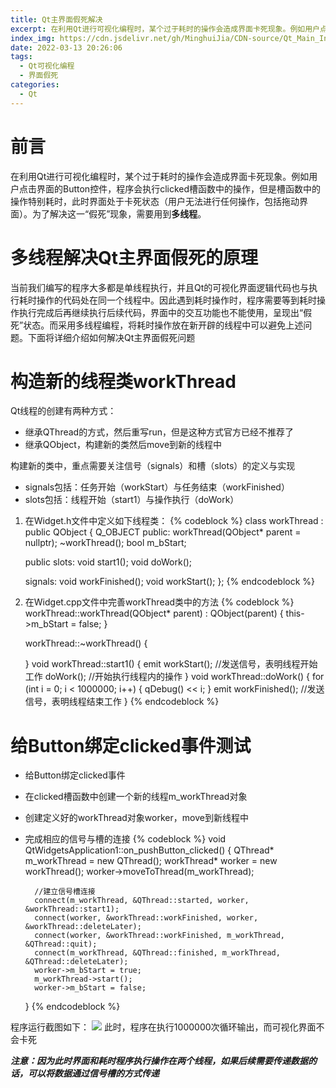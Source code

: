 ```yaml
---
title: Qt主界面假死解决
excerpt: 在利用Qt进行可视化编程时，某个过于耗时的操作会造成界面卡死现象。例如用户点击界面的Button控件，程序会执行clicked槽函数中的操作，但是槽函数中的操作特别耗时，此时界面处于卡死状态（用户无法进行任何操作，包括拖动界面）。为了解决这一“假死”现象，需要用到多线程
index_img: https://cdn.jsdelivr.net/gh/MinghuiJia/CDN-source/Qt_Main_Interface_Resolved_By_Feigning_Death/index_img.png
date: 2022-03-13 20:26:06
tags:
  - Qt可视化编程
  - 界面假死
categories:
  - Qt
---
```


# 前言
在利用Qt进行可视化编程时，某个过于耗时的操作会造成界面卡死现象。例如用户点击界面的Button控件，程序会执行clicked槽函数中的操作，但是槽函数中的操作特别耗时，此时界面处于卡死状态（用户无法进行任何操作，包括拖动界面）。为了解决这一“假死”现象，需要用到**多线程**。
<!-- more -->

# 多线程解决Qt主界面假死的原理
当前我们编写的程序大多都是单线程执行，并且Qt的可视化界面逻辑代码也与执行耗时操作的代码处在同一个线程中。因此遇到耗时操作时，程序需要等到耗时操作执行完成后再继续执行后续代码，界面中的交互功能也不能使用，呈现出“假死”状态。而采用多线程编程，将耗时操作放在新开辟的线程中可以避免上述问题。下面将详细介绍如何解决Qt主界面假死问题

# 构造新的线程类workThread
Qt线程的创建有两种方式：
- 继承QThread的方式，然后重写run，但是这种方式官方已经不推荐了
- 继承QObject，构建新的类然后move到新的线程中

构建新的类中，重点需要关注信号（signals）和槽（slots）的定义与实现
- signals包括：任务开始（workStart）与任务结束（workFinished）
- slots包括：线程开始（start1）与操作执行（doWork）
1. 在Widget.h文件中定义如下线程类：
{% codeblock %}
	class workThread : public QObject
	{
		Q_OBJECT
	public:
		workThread(QObject* parent = nullptr);
		~workThread();
		bool m_bStart;

	public slots:
		void start1();
		void doWork();

	signals:
		void workFinished();
		void workStart();
	};
{% endcodeblock %}
2. 在Widget.cpp文件中完善workThread类中的方法
{% codeblock %}
	workThread::workThread(QObject* parent) : QObject(parent)
	{
		this->m_bStart = false;
	}

	workThread::~workThread()
	{

	}
	void workThread::start1()
	{
		emit workStart();	//发送信号，表明线程开始工作
		doWork();			//开始执行线程内的操作
	}
	void workThread::doWork()
	{
		for (int i = 0; i < 1000000; i++)
		{
			qDebug() << i;
		}
		emit workFinished();	//发送信号，表明线程结束工作
	}
{% endcodeblock %}

# 给Button绑定clicked事件测试
- 给Button绑定clicked事件
- 在clicked槽函数中创建一个新的线程m_workThread对象
- 创建定义好的workThread对象worker，move到新线程中
- 完成相应的信号与槽的连接
{% codeblock %}
	void QtWidgetsApplication1::on_pushButton_clicked()
	{
		QThread* m_workThread = new QThread();
		workThread* worker = new workThread();
		worker->moveToThread(m_workThread);
		
		//建立信号槽连接
		connect(m_workThread, &QThread::started, worker, &workThread::start1);
		connect(worker, &workThread::workFinished, worker, &workThread::deleteLater);
		connect(worker, &workThread::workFinished, m_workThread, &QThread::quit);
		connect(m_workThread, &QThread::finished, m_workThread, &QThread::deleteLater);
		worker->m_bStart = true;
		m_workThread->start();
		worker->m_bStart = false;
	}
{% endcodeblock %}

程序运行截图如下：
![](https://cdn.jsdelivr.net/gh/MinghuiJia/CDN-source/Qt_Main_Interface_Resolved_By_Feigning_Death/step1.png)
此时，程序在执行1000000次循环输出，而可视化界面不会卡死

***注意：因为此时界面和耗时程序执行操作在两个线程，如果后续需要传递数据的话，可以将数据通过信号槽的方式传递***